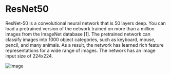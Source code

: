 # ResNet50
ResNet-50 is a convolutional neural network that is 50 layers deep. You can load a pretrained version of the network trained on more than a million images from the ImageNet database [1]. The pretrained network can classify images into 1000 object categories, such as keyboard, mouse, pencil, and many animals. As a result, the network has learned rich feature representations for a wide range of images. The network has an image input size of 224x224.


![image](https://user-images.githubusercontent.com/89575378/162975000-e7de640a-b2d6-49dd-a145-749c094d9c60.png)
